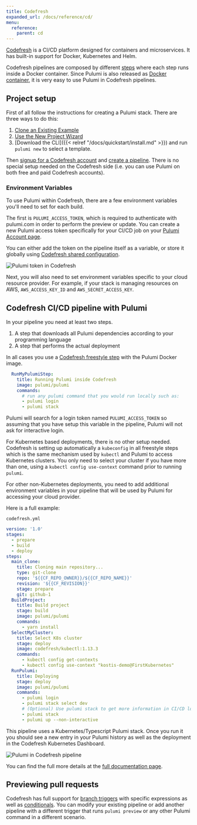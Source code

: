 ```yaml
---
title: Codefresh
expanded_url: /docs/reference/cd/
menu:
  reference:
    parent: cd
---
```


[Codefresh](https://codefresh.io) is a CI/CD platform designed for containers and microservices. It has built-in support for Docker, Kubernetes and Helm.

Codefresh pipelines are composed by different [steps](https://codefresh.io/docs/docs/codefresh-yaml/steps/) where each step runs inside a Docker container.
Since Pulumi is also released as [Docker container](https://hub.docker.com/r/pulumi/pulumi), it is very easy to use Pulumi in Codefresh pipelines.


## Project setup

First of all follow the instructions for creating a Pulumi stack. There are three ways to do this:

1. [Clone an Existing Example](https://github.com/pulumi/examples)
2. [Use the New Project Wizard](https://app.pulumi.com/site/new-project)
3. [Download the CLI]({{< relref "/docs/quickstart/install.md" >}}) and run `pulumi new` to select a template.

Then [signup for a Codefresh account](https://codefresh.io/docs/docs/getting-started/create-a-codefresh-account/) and [create a pipeline](https://codefresh.io/docs/docs/configure-ci-cd-pipeline/pipelines/). There is no special setup needed on the Codefresh side (i.e. you can use Pulumi on both free and paid Codefresh accounts).


### Environment Variables

To use Pulumi within Codefresh, there are a few environment variables you'll need to set for each
build.

The first is `PULUMI_ACCESS_TOKEN`, which is required to authenticate with pulumi.com in order to
perform the preview or update. You can create a new Pulumi access token specifically for your
CI/CD job on your [Pulumi Account page](https://app.pulumi.com/account/tokens).

You can either add the token on the pipeline itself as a variable, or store it globally using [Codefresh shared configuration](https://codefresh.io/docs/docs/configure-ci-cd-pipeline/shared-configuration/).

![Pulumi token in Codefresh](/images/docs/reference/codefresh/codefresh-pulumi-token.png)

Next, you will also need to set environment variables specific to your cloud resource provider.
For example, if your stack is managing resources on AWS, `AWS_ACCESS_KEY_ID` and
`AWS_SECRET_ACCESS_KEY`.


## Codefresh CI/CD pipeline with Pulumi

In your pipeline you need at least two steps.

1. A step that downloads all Pulumi dependencies according to your programming language
1. A step that performs the actual deployment

In all cases you use a [Codefresh freestyle step](https://codefresh.io/docs/docs/codefresh-yaml/steps/freestyle/) with the Pulumi Docker image.

```yaml
  RunMyPulumiStep:
    title: Running Pulumi inside Codefresh
    image: pulumi/pulumi
    commands:
      # run any pulumi command that you would run locally such as:
      - pulumi login
      - pulumi stack
```

Pulumi will search for a login token named `PULUMI_ACCESS_TOKEN` so assuming that you have setup this variable in the pipeline, Pulumi will not ask for interactive login.

For Kubernetes based deployments, there is no other setup needed. Codefresh is setting up automatically a `kubeconfig` in all freestyle steps which is the same mechanism used by `kubectl` and Pulumi to access Kubernetes clusters. You only need to select your cluster if you have more than one, using a `kubectl config use-context` command prior to running `pulumi`.

For other non-Kubernetes deployments, you need to add additional environment variables in your pipeline that will be used by Pulumi for accessing your cloud provider.

Here is a full example:

 `codefresh.yml`
```yaml
version: '1.0'
stages:
  - prepare
  - build
  - deploy
steps:
  main_clone:
    title: Cloning main repository...
    type: git-clone
    repo: '${{CF_REPO_OWNER}}/${{CF_REPO_NAME}}'
    revision: '${{CF_REVISION}}'
    stage: prepare
    git: github-1
  BuildProject:
    title: Build project
    stage: build
    image: pulumi/pulumi
    commands:
      - yarn install
  SelectMyCluster:
    title: Select K8s cluster
    stage: deploy
    image: codefresh/kubectl:1.13.3
    commands:
      - kubectl config get-contexts
      - kubectl config use-context "kostis-demo@FirstKubernetes"
  RunPulumi:
    title: Deploying
    stage: deploy
    image: pulumi/pulumi
    commands:
      - pulumi login
      - pulumi stack select dev
      # (Optional) Use pulumi stack to get more information in CI/CD logs about the current stack
      - pulumi stack
      - pulumi up --non-interactive
```



This pipeline uses a Kubernetes/Typescript Pulumi stack. Once you run it you should see a new entry in your Pulumi history as well as the deployment in the Codefresh Kubernetes Dashboard.

![Pulumi in Codefresh pipeline](/images/docs/reference/codefresh/pulumi-pipeline.png)

You can find the full more details at the [full documentation page](https://codefresh.io/docs/docs/yaml-examples/examples/pulumi/).

## Previewing pull requests

Codefresh has full support for [branch triggers](https://codefresh.io/docs/docs/configure-ci-cd-pipeline/triggers/git-triggers/) with specific expressions as well as [conditionals](https://codefresh.io/docs/docs/codefresh-yaml/conditional-execution-of-steps/).
You can modify your existing pipeline or add another pipeline with a different trigger that runs `pulumi preview` or any other Pulumi command
in a different scenario.
